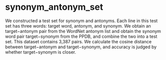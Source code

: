 # synonym_antonym_set
  We constructed a test set for synonym and antonyms. Each line in this test set has three words: target word, antonym, and synonym. 
We obtain an target−antonym pair from the WordNet antonym list and obtain the synonym word pair target−synonym from the PPDB,
and combine the two into a test set. This dataset contains 3,387 pairs. We calculate the cosine distance between target−antonym
and target−synonym, and accuracy is judged by whether target−synonym is closer.
